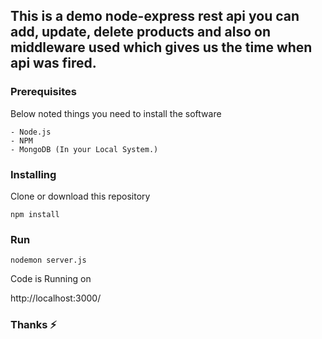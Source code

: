 ## This is a demo node-express rest api you can add, update, delete products and also on middleware used which gives us the time when api was fired.

### Prerequisites

Below noted things you need to install the software

```
- Node.js
- NPM
- MongoDB (In your Local System.)
```


### Installing

Clone or download this repository

```
npm install
```

### Run

```
nodemon server.js
```

Code is Running on

http://localhost:3000/

### Thanks :zap:
